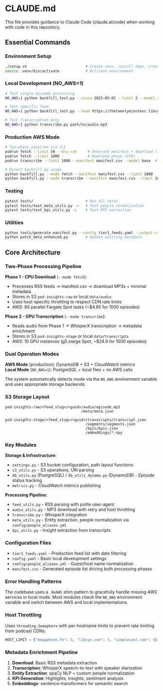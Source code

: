 # CLAUDE.md

This file provides guidance to Claude Code (claude.ai/code) when working with code in this repository.

## Essential Commands

### Environment Setup
```bash
./setup.sh                           # Create venv, install deps, create directories
source .venv/bin/activate            # Activate environment
```

### Local Development (NO_AWS=1)
```bash
# Test single episode processing
NO_AWS=1 python backfill_test.py --since 2023-05-01 --limit 2 --model_size base

# Test specific feed
NO_AWS=1 python backfill_test.py --feed https://thetwentyminutevc.libsyn.com/rss --limit 1 --model_size base

# Test transcription only
NO_AWS=1 python transcribe.py path/to/audio.mp3
```

### Production AWS Mode
```bash
# Two-phase pipeline via CLI
podrun fetch --limit 50 --dry-run     # Generate manifest + download (test)
podrun fetch --limit 1000             # Download phase (CPU)
podrun transcribe --limit 1000 --manifest manifest.csv --model base  # Transcription phase (GPU)

# Direct backfill.py usage
python backfill.py --mode fetch --manifest manifest.csv --limit 1000
python backfill.py --mode transcribe --manifest manifest.csv --limit 1000 --model_size base
```

### Testing
```bash
pytest tests/                        # Run all tests
pytest tests/test_meta_utils.py -v   # Test people normalization
pytest tests/test_kpi_utils.py -v    # Test KPI extraction
```

### Utilities
```bash
python tools/generate_manifest.py --config tier1_feeds.yaml --output-csv manifest.csv
python patch_meta_enhanced.py        # Update existing metadata
```

## Core Architecture

### Two-Phase Processing Pipeline

**Phase 1 - CPU Download** (`--mode fetch`):
- Processes RSS feeds → manifest.csv → download MP3s + minimal metadata  
- Stores in S3 `pod-insights-raw` or local `data/audio`
- Uses host-specific throttling to respect CDN rate limits
- AWS: 80 parallel Fargate Spot tasks (~$4.85 for 1000 episodes)

**Phase 2 - GPU Transcription** (`--mode transcribe`):
- Reads audio from Phase 1 → WhisperX transcription → metadata enrichment
- Stores in S3 `pod-insights-stage` or local `data/transcripts`  
- AWS: 10 GPU instances (g5.xlarge Spot, ~$24.9 for 1000 episodes)

### Dual Operation Modes

**AWS Mode** (production): DynamoDB + S3 + CloudWatch metrics  
**Local Mode** (`NO_AWS=1`): PostgreSQL + local files + no AWS calls

The system automatically detects mode via the `NO_AWS` environment variable and uses appropriate storage backends.

### S3 Storage Layout
```
pod-insights-raw/<feed_slug>/<guid>/audio/episode.mp3
                                   /meta/meta.json

pod-insights-stage/<feed_slug>/<guid>/transcripts/transcript.json
                                     /segments/segments.json  
                                     /kpis/kpis.json
                                     /embeddings/*.npy
```

### Key Modules

**Storage & Infrastructure:**
- `settings.py` - S3 bucket configuration, path layout functions
- `s3_utils.py` - S3 operations, URI parsing
- `db_utils.py` (PostgreSQL) / `db_utils_dynamo.py` (DynamoDB) - Episode status tracking
- `metrics.py` - CloudWatch metrics publishing

**Processing Pipeline:**
- `feed_utils.py` - RSS parsing with polite user-agent
- `audio_utils.py` - MP3 download with retry and host throttling
- `transcribe.py` - WhisperX integration
- `meta_utils.py` - Entity extraction, people normalization via `config/people_aliases.yml`
- `kpi_utils.py` - Insight extraction from transcripts

### Configuration Files

- `tier1_feeds.yaml` - Production feed list with date filtering
- `config.yaml` - Basic local development settings  
- `config/people_aliases.yml` - Guest/host name normalization
- `manifest.csv` - Generated episode list driving both processing phases

### Error Handling Patterns

The codebase uses a `_NoAWS` shim pattern to gracefully handle missing AWS services in local mode. Most modules check the `NO_AWS` environment variable and switch between AWS and local implementations.

### Host Throttling

Uses `threading.Semaphore` with per-hostname limits to prevent rate limiting from podcast CDNs:
```python
HOST_LIMIT = {"megaphone.fm": 5, "libsyn.com": 3, "simplecast.com": 4}
```

### Metadata Enrichment Pipeline

1. **Download**: Basic RSS metadata extraction
2. **Transcription**: WhisperX speech-to-text with speaker diarization  
3. **Entity Extraction**: spaCy NLP + custom people normalization
4. **KPI Generation**: Highlights, insights, sentiment analysis
5. **Embeddings**: sentence-transformers for semantic search